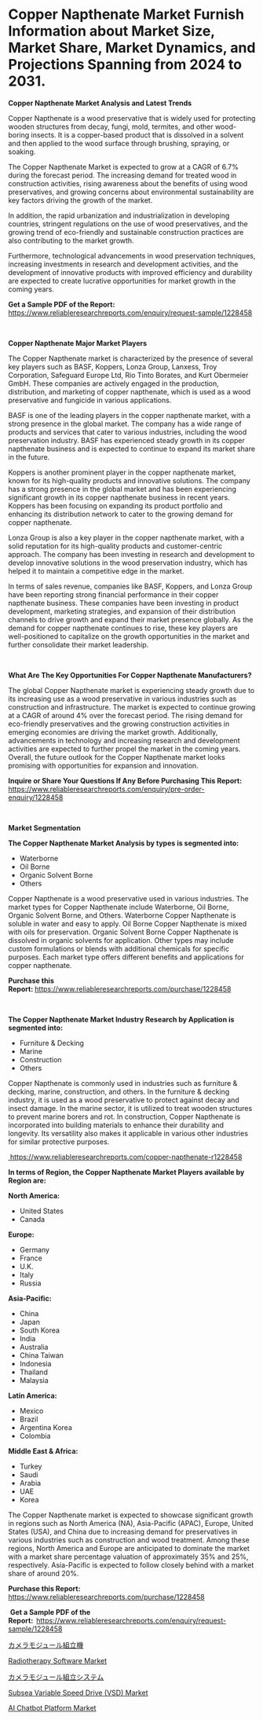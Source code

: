 <p><h1>Copper Napthenate Market Furnish Information about Market Size, Market Share, Market Dynamics, and Projections Spanning from 2024 to 2031.</h1></p><p><strong>Copper Napthenate Market Analysis and Latest Trends</strong></p>
<p><p>Copper Napthenate is a wood preservative that is widely used for protecting wooden structures from decay, fungi, mold, termites, and other wood-boring insects. It is a copper-based product that is dissolved in a solvent and then applied to the wood surface through brushing, spraying, or soaking.</p><p>The Copper Napthenate Market is expected to grow at a CAGR of 6.7% during the forecast period. The increasing demand for treated wood in construction activities, rising awareness about the benefits of using wood preservatives, and growing concerns about environmental sustainability are key factors driving the growth of the market.</p><p>In addition, the rapid urbanization and industrialization in developing countries, stringent regulations on the use of wood preservatives, and the growing trend of eco-friendly and sustainable construction practices are also contributing to the market growth.</p><p>Furthermore, technological advancements in wood preservation techniques, increasing investments in research and development activities, and the development of innovative products with improved efficiency and durability are expected to create lucrative opportunities for market growth in the coming years.</p></p>
<p><strong>Get a Sample PDF of the Report:&nbsp;</strong> <a href="https://www.reliableresearchreports.com/enquiry/request-sample/1228458">https://www.reliableresearchreports.com/enquiry/request-sample/1228458</a></p>
<p>&nbsp;</p>
<p><strong>Copper Napthenate Major Market Players</strong></p>
<p><p>The Copper Napthenate market is characterized by the presence of several key players such as BASF, Koppers, Lonza Group, Lanxess, Troy Corporation, Safeguard Europe Ltd, Rio Tinto Borates, and Kurt Obermeier GmbH. These companies are actively engaged in the production, distribution, and marketing of copper napthenate, which is used as a wood preservative and fungicide in various applications.</p><p>BASF is one of the leading players in the copper napthenate market, with a strong presence in the global market. The company has a wide range of products and services that cater to various industries, including the wood preservation industry. BASF has experienced steady growth in its copper napthenate business and is expected to continue to expand its market share in the future.</p><p>Koppers is another prominent player in the copper napthenate market, known for its high-quality products and innovative solutions. The company has a strong presence in the global market and has been experiencing significant growth in its copper napthenate business in recent years. Koppers has been focusing on expanding its product portfolio and enhancing its distribution network to cater to the growing demand for copper napthenate.</p><p>Lonza Group is also a key player in the copper napthenate market, with a solid reputation for its high-quality products and customer-centric approach. The company has been investing in research and development to develop innovative solutions in the wood preservation industry, which has helped it to maintain a competitive edge in the market.</p><p>In terms of sales revenue, companies like BASF, Koppers, and Lonza Group have been reporting strong financial performance in their copper napthenate business. These companies have been investing in product development, marketing strategies, and expansion of their distribution channels to drive growth and expand their market presence globally. As the demand for copper napthenate continues to rise, these key players are well-positioned to capitalize on the growth opportunities in the market and further consolidate their market leadership.</p></p>
<p>&nbsp;</p>
<p><strong>What Are The Key Opportunities For Copper Napthenate Manufacturers?</strong></p>
<p><p>The global Copper Napthenate market is experiencing steady growth due to its increasing use as a wood preservative in various industries such as construction and infrastructure. The market is expected to continue growing at a CAGR of around 4% over the forecast period. The rising demand for eco-friendly preservatives and the growing construction activities in emerging economies are driving the market growth. Additionally, advancements in technology and increasing research and development activities are expected to further propel the market in the coming years. Overall, the future outlook for the Copper Napthenate market looks promising with opportunities for expansion and innovation.</p></p>
<p><strong>Inquire or Share Your Questions If Any Before Purchasing This Report:</strong> <a href="https://www.reliableresearchreports.com/enquiry/pre-order-enquiry/1228458">https://www.reliableresearchreports.com/enquiry/pre-order-enquiry/1228458</a></p>
<p>&nbsp;</p>
<p><strong>Market Segmentation</strong></p>
<p><strong>The Copper Napthenate Market Analysis by types is segmented into:</strong></p>
<p><ul><li>Waterborne</li><li>Oil Borne</li><li>Organic Solvent Borne</li><li>Others</li></ul></p>
<p><p>Copper Napthenate is a wood preservative used in various industries. The market types for Copper Napthenate include Waterborne, Oil Borne, Organic Solvent Borne, and Others. Waterborne Copper Napthenate is soluble in water and easy to apply. Oil Borne Copper Napthenate is mixed with oils for preservation. Organic Solvent Borne Copper Napthenate is dissolved in organic solvents for application. Other types may include custom formulations or blends with additional chemicals for specific purposes. Each market type offers different benefits and applications for copper napthenate.</p></p>
<p><strong>Purchase this Report:&nbsp;</strong><a href="https://www.reliableresearchreports.com/purchase/1228458">https://www.reliableresearchreports.com/purchase/1228458</a></p>
<p>&nbsp;</p>
<p><strong>The Copper Napthenate Market Industry Research by Application is segmented into:</strong></p>
<p><ul><li>Furniture & Decking</li><li>Marine</li><li>Construction</li><li>Others</li></ul></p>
<p><p>Copper Napthenate is commonly used in industries such as furniture & decking, marine, construction, and others. In the furniture & decking industry, it is used as a wood preservative to protect against decay and insect damage. In the marine sector, it is utilized to treat wooden structures to prevent marine borers and rot. In construction, Copper Napthenate is incorporated into building materials to enhance their durability and longevity. Its versatility also makes it applicable in various other industries for similar protective purposes.</p></p>
<p><a href="https://www.reliableresearchreports.com/copper-napthenate-r1228458">&nbsp;https://www.reliableresearchreports.com/copper-napthenate-r1228458</a></p>
<p><strong>In terms of Region, the Copper Napthenate Market Players available by Region are:</strong></p>
<p>
    <p> <strong> North America: </strong>
        <ul>
            <li>United States</li>
            <li>Canada</li>
        </ul>
        </p> 
    <p> <strong> Europe: </strong>
        <ul>
            <li>Germany</li>
            <li>France</li>
            <li>U.K.</li>
            <li>Italy</li>
            <li>Russia</li>
        </ul>
        </p> 
    <p> <strong> Asia-Pacific: </strong>
        <ul>
            <li>China</li>
            <li>Japan</li>
            <li>South Korea</li>
            <li>India</li>
            <li>Australia</li>
            <li>China Taiwan</li>
            <li>Indonesia</li>
            <li>Thailand</li>
            <li>Malaysia</li>
        </ul>
        </p> 
    <p> <strong> Latin America: </strong>
        <ul>
            <li>Mexico</li>
            <li>Brazil</li>
            <li>Argentina Korea</li>
            <li>Colombia</li>
        </ul>
        </p> 
    <p> <strong> Middle East & Africa: </strong>
        <ul>
            <li>Turkey</li>
            <li>Saudi</li>
            <li>Arabia</li>
            <li>UAE</li>
            <li>Korea</li>
        </ul>
    </p>
    </p>
<p><p>The Copper Napthenate market is expected to showcase significant growth in regions such as North America (NA), Asia-Pacific (APAC), Europe, United States (USA), and China due to increasing demand for preservatives in various industries such as construction and wood treatment. Among these regions, North America and Europe are anticipated to dominate the market with a market share percentage valuation of approximately 35% and 25%, respectively. Asia-Pacific is expected to follow closely behind with a market share of around 20%.</p></p>
<p><strong>Purchase this Report: </strong><a href="https://www.reliableresearchreports.com/purchase/1228458">https://www.reliableresearchreports.com/purchase/1228458</a></p>
<p>&nbsp;<strong>Get a Sample PDF of the Report:&nbsp;&nbsp;</strong><a href="https://www.reliableresearchreports.com/enquiry/request-sample/1228458">https://www.reliableresearchreports.com/enquiry/request-sample/1228458</a></p>
<p><strong></strong></p>
<p><p><a href="https://github.com/klon646/Market-Research-Report-List-2/blob/main/413820990048.md">カメラモジュール組立機</a></p><p><a href="https://github.com/sonuprakash1/Market-Research-Report-List-3/blob/main/radiotherapy-software-market.md">Radiotherapy Software Market</a></p><p><a href="https://github.com/Alenaieme/Market-Research-Report-List-2/blob/main/571809290049.md">カメラモジュール組立システム</a></p><p><a href="https://www.linkedin.com/pulse/insights-subsea-variable-speed-drive-vsd-market-size-which-ks8le">Subsea Variable Speed Drive (VSD) Market</a></p><p><a href="https://github.com/Whitneyboyettebo9kiw7yr13/Market-Research-Report-List-3/blob/main/ai-chatbot-platform-market.md">AI Chatbot Platform Market</a></p></p>